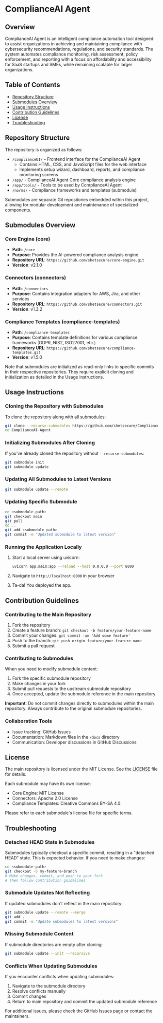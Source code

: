 # ComplianceAI Agent

## Overview

ComplianceAI Agent is an intelligent compliance automation tool designed to assist organizations in achieving and maintaining compliance with cybersecurity recommendations, regulations, and security standards. The system automates compliance monitoring, risk assessment, policy enforcement, and reporting with a focus on affordability and accessibility for SaaS startups and SMEs, while remaining scalable for larger organizations.

## Table of Contents

- [Repository Structure](#repository-structure)
- [Submodules Overview](#submodules-overview)
- [Usage Instructions](#usage-instructions)
- [Contribution Guidelines](#contribution-guidelines)
- [License](#license)
- [Troubleshooting](#troubleshooting)

## Repository Structure

The repository is organized as follows:

- `/complianceUI/` - Frontend interface for the ComplianceAI Agent
  - Contains HTML, CSS, and JavaScript files for the web interface
  - Implements setup wizard, dashboard, reports, and compliance monitoring screens
- `/app/` - ComplianceAI Agent Core compliance analysis engine
- `/app/tools/` - Tools to be used by ComplianceAI Agent 
- `/norms/` - Compliance frameworks and templates (submodule)


Submodules are separate Git repositories embedded within this project, allowing for modular development and maintenance of specialized components.

## Submodules Overview

### Core Engine (core)
- **Path**: `/core`
- **Purpose**: Provides the AI-powered compliance analysis engine
- **Repository URL**: `https://github.com/shetsecure/core-engine.git`
- **Version**: v2.1.0

### Connectors (connectors)
- **Path**: `/connectors`
- **Purpose**: Contains integration adapters for AWS, Jira, and other services
- **Repository URL**: `https://github.com/shetsecure/connectors.git`
- **Version**: v1.3.2

### Compliance Templates (compliance-templates)
- **Path**: `/compliance-templates`
- **Purpose**: Contains template definitions for various compliance frameworks (GDPR, NIS2, ISO27001, etc.)
- **Repository URL**: `https://github.com/shetsecure/compliance-templates.git`
- **Version**: v1.5.0

Note that submodules are initialized as read-only links to specific commits in their respective repositories. They require explicit cloning and initialization as detailed in the Usage Instructions.

## Usage Instructions

### Cloning the Repository with Submodules

To clone the repository along with all submodules:

```bash
git clone --recurse-submodules https://github.com/shetsecure/ComplianceAI-Agent.git
cd ComplianceAI-Agent
```

### Initializing Submodules After Cloning

If you've already cloned the repository without `--recurse-submodules`:

```bash
git submodule init
git submodule update
```

### Updating All Submodules to Latest Versions

```bash
git submodule update --remote
```

### Updating Specific Submodule

```bash
cd <submodule-path>
git checkout main
git pull
cd ..
git add <submodule-path>
git commit -m "Updated submodule to latest version"
```

### Running the Application Locally


1. Start a local server using uvicorn:
   ```bash
   uvicorn app.main:app --reload --host 0.0.0.0 --port 8000
   ```

2. Navigate to `http://localhost:8000` in your browser

3. Ta-da! You deployed the app.

## Contribution Guidelines

### Contributing to the Main Repository

1. Fork the repository
2. Create a feature branch: `git checkout -b feature/your-feature-name`
3. Commit your changes: `git commit -am 'Add some feature'`
4. Push to the branch: `git push origin feature/your-feature-name`
5. Submit a pull request

### Contributing to Submodules

When you need to modify submodule content:

1. Fork the specific submodule repository
2. Make changes in your fork
3. Submit pull requests to the upstream submodule repository
4. Once accepted, update the submodule reference in the main repository

**Important**: Do not commit changes directly to submodules within the main repository. Always contribute to the original submodule repositories.

### Collaboration Tools

- Issue tracking: GitHub Issues
- Documentation: Markdown files in the `/docs` directory
- Communication: Developer discussions in GitHub Discussions

## License

The main repository is licensed under the MIT License. See the [LICENSE](LICENSE) file for details.

Each submodule may have its own license:

- Core Engine: MIT License
- Connectors: Apache 2.0 License
- Compliance Templates: Creative Commons BY-SA 4.0

Please refer to each submodule's license file for specific terms.

## Troubleshooting

### Detached HEAD State in Submodules

Submodules typically checkout a specific commit, resulting in a "detached HEAD" state. This is expected behavior. If you need to make changes:

```bash
cd <submodule-path>
git checkout -b my-feature-branch
# Make changes, commit, and push to your fork
# Then follow contribution guidelines
```

### Submodule Updates Not Reflecting

If updated submodules don't reflect in the main repository:

```bash
git submodule update --remote --merge
git add .
git commit -m "Update submodules to latest versions"
```

### Missing Submodule Content

If submodule directories are empty after cloning:

```bash
git submodule update --init --recursive
```

### Conflicts When Updating Submodules

If you encounter conflicts when updating submodules:

1. Navigate to the submodule directory
2. Resolve conflicts manually
3. Commit changes
4. Return to main repository and commit the updated submodule reference

For additional issues, please check the GitHub Issues page or contact the maintainers.
